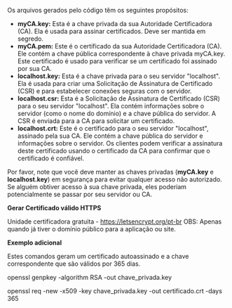 Os arquivos gerados pelo código têm os seguintes propósitos:

- **myCA.key:** Esta é a chave privada da sua Autoridade Certificadora (CA). Ela é usada para assinar certificados. Deve ser mantida em segredo.
- **myCA.pem:** Este é o certificado da sua Autoridade Certificadora (CA). Ele contém a chave pública correspondente à chave privada myCA.key. Este certificado é usado para verificar se um certificado foi assinado por sua CA.
- **localhost.key:** Esta é a chave privada para o seu servidor "localhost". Ela é usada para criar uma Solicitação de Assinatura de Certificado (CSR) e para estabelecer conexões seguras com o servidor.
- **localhost.csr:** Esta é a Solicitação de Assinatura de Certificado (CSR) para o seu servidor "localhost". Ela contém informações sobre o servidor (como o nome do domínio) e a chave pública do servidor. A CSR é enviada para a CA para solicitar um certificado.
- **localhost.crt:** Este é o certificado para o seu servidor "localhost", assinado pela sua CA. Ele contém a chave pública do servidor e informações sobre o servidor. Os clientes podem verificar a assinatura deste certificado usando o certificado da CA para confirmar que o certificado é confiável.

Por favor, note que você deve manter as chaves privadas (**myCA.key** e **localhost.key**) em segurança para evitar qualquer acesso não autorizado. Se alguém obtiver acesso à sua chave privada, eles poderiam potencialmente se passar por seu servidor ou CA.

**Gerar Certificado válido HTTPS**

Unidade certificadora gratuita - https://letsencrypt.org/pt-br
OBS: Apenas quando já tiver o domínio público para a aplicação ou site.


**Exemplo adicional**

Estes comandos geram um certificado autoassinado e a chave correspondente que são válidos por 365 dias.

openssl genpkey -algorithm RSA -out chave_privada.key

openssl req -new -x509 -key chave_privada.key -out certificado.crt -days 365


